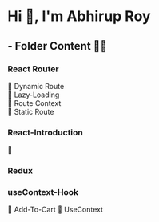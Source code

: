 # Hi 👋, I'm Abhirup Roy

## - Folder Content 👨‍💻

### React Router
📄 Dynamic Route <br />
📄 Lazy-Loading <br />
📄 Route Context <br />
📄 Static Route <br />

### React-Introduction
📄

### Redux

### useContext-Hook
📄 Add-To-Cart
📄 UseContext

